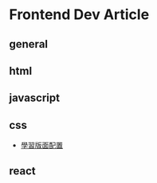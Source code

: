 # Frontend Dev Article

## general

## html

## javascript

## css
 - [學習版面配置](http://zh-tw.learnlayout.com/)

## react
